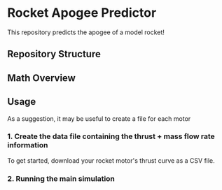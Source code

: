 # Rocket Apogee Predictor 

This repository predicts the apogee of a model rocket! 

## Repository Structure 


## Math Overview 


## Usage 

As a suggestion, it may be useful to create a file for each motor 

### 1. Create the data file containing the thrust + mass flow rate information 

To get started, download your rocket motor's thrust curve as a CSV file. 

### 2. Running the main simulation 






